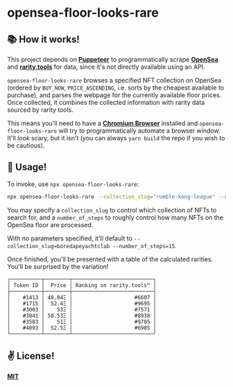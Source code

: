 # opensea-floor-looks-rare

## 📚 How it works!

This project depends on [__Puppeteer__](https://github.com/puppeteer/puppeteer) to programmatically scrape [__OpenSea__](https://opensea.io/) and [__rarity.tools__](https://rarity.tools/) for data, since it's not directly available using an API.

`opensea-floor-looks-rare` browses a specified NFT collection on OpenSea (ordered by `BUY_NOW`, `PRICE_ASCENDING`, i.e. sorts by the cheapest available to purchase), and parses the webpage for the currently available floor prices. Once collected, it combines the collected information with rarity data sourced by rarity tools.

This means you'll need to have a [__Chromium Browser__](https://www.chromium.org/) installed and `opensea-floor-looks-rare` will try to programmatically automate a browser window. It'll _look_ scary, but it isn't (you can always `yarn build` the repo if you wish to be cautious).

## 🚀 Usage!

To invoke, use `npx opensea-floor-looks-rare`:

```sh
npx opensea-floor-looks-rare --collection_slug="rumble-kong-league" --number_of_steps=5
```

You may specify a `collection_slug` to control which collection of NFTs to search for, and a `number_of_steps` to roughly control how many NFTs on the OpenSea floor are processed.

With no parameters specified, it'll default to `--collection_slug=boredapeyachtclub --number_of_steps=15`.

Once finished, you'll be presented with a table of the calculated rarities. You'll be surprised by the variation!

```
┌──────────┬────────┬──────────────────────────┐
│ Token ID │  Price │ Ranking on rarity.tools™ │
├──────────┼────────┼──────────────────────────┤
│    #1413 │ 48.84Ξ │                    #6607 │
│    #1715 │  52.4Ξ │                    #9695 │
│    #3003 │    53Ξ │                    #7571 │
│    #3041 │ 50.53Ξ │                    #8938 │
│    #3583 │    51Ξ │                    #9705 │
│    #4093 │  52.5Ξ │                    #6985 │
└──────────┴────────┴──────────────────────────┘
```

## ✌️ License!
[__MIT__](./LICENSE.md)
